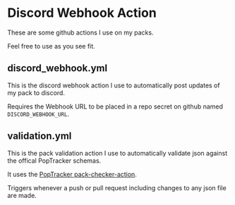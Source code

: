 # Discord Webhook Action

These are some github actions I use on my packs.

Feel free to use as you see fit.

## discord_webhook.yml

This is the discord webhook action I use to automatically post updates of my pack to discord.

Requires the Webhook URL to be placed in a repo secret on github named ``DISCORD_WEBHOOK_URL``.

## validation.yml

This is the pack validation action I use to automatically validate json against the offical PopTracker schemas.

It uses the [PopTracker pack-checker-action](https://github.com/PopTracker/pack-checker-action).

Triggers whenever a push or pull request including changes to any json file are made.